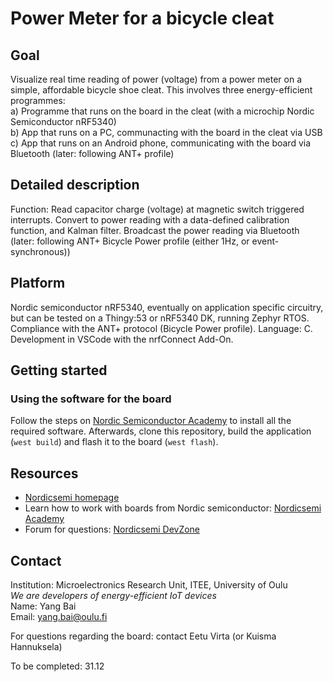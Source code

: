 # Power Meter for a bicycle cleat

## Goal
Visualize real time reading of power (voltage) from a power meter on a simple, affordable bicycle shoe cleat. This involves three energy-efficient programmes:  
a) Programme that runs on the board in the cleat (with a microchip Nordic Semiconductor nRF5340)  
b) App that runs on a PC, communacting with the board in the cleat via USB  
c) App that runs on an Android phone, communicating with the board via Bluetooth (later: following ANT+ profile)  

## Detailed description
Function: Read capacitor charge (voltage) at magnetic switch triggered interrupts. Convert to power reading with a data-defined calibration function, and Kalman filter. Broadcast the power reading via Bluetooth (later: following ANT+ Bicycle Power profile (either 1Hz, or event-synchronous))

## Platform
Nordic semiconductor nRF5340, eventually on application specific circuitry, but can be tested on a Thingy:53 or nRF5340 DK, running Zephyr RTOS. Compliance with the ANT+ protocol (Bicycle Power profile). Language: C. Development in VSCode with the nrfConnect Add-On.

## Getting started
### Using the software for the board
Follow the steps on [Nordic Semiconductor Academy](https://academy.nordicsemi.com/courses/nrf-connect-sdk-fundamentals) to install all the required software. Afterwards, clone this repository, build the application (`west build`) and flash it to the board (`west flash`).

## Resources
- [Nordicsemi homepage](https://www.nordicsemi.com/)
- Learn how to work with boards from Nordic semiconductor: [Nordicsemi Academy](https://academy.nordicsemi.com/)
- Forum for questions: [Nordicsemi DevZone](https://devzone.nordicsemi.com/)

## Contact
Institution: Microelectronics Research Unit, ITEE, University of Oulu  
*We are developers of energy-efficient IoT devices*  
Name: Yang Bai  
Email: yang.bai@oulu.fi  

For questions regarding the board: contact Eetu Virta (or Kuisma Hannuksela)  

To be completed: 31.12
